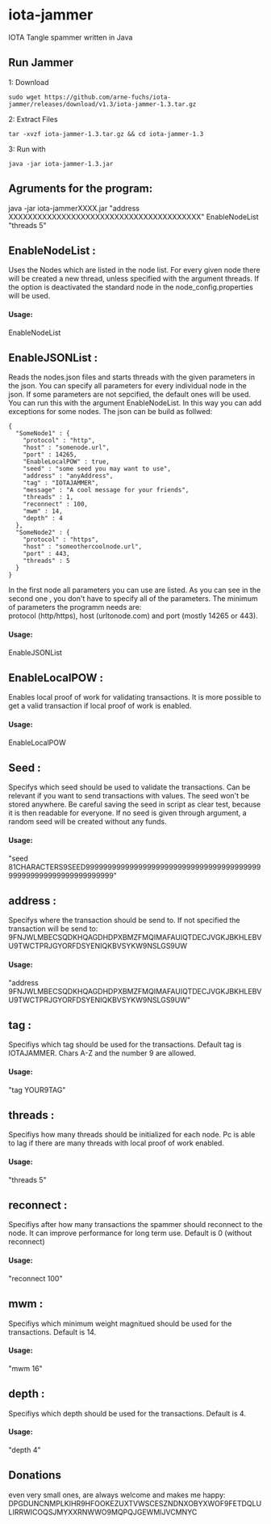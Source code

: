 # iota-jammer
IOTA Tangle spammer written in Java

## Run Jammer

1: Download
```
sudo wget https://github.com/arne-fuchs/iota-jammer/releases/download/v1.3/iota-jammer-1.3.tar.gz
```
2: Extract Files 
```
tar -xvzf iota-jammer-1.3.tar.gz && cd iota-jammer-1.3
```
3: Run with
```
java -jar iota-jammer-1.3.jar
```
## Agruments for the program:

java -jar iota-jammerXXXX.jar "address XXXXXXXXXXXXXXXXXXXXXXXXXXXXXXXXXXXXXXXX" EnableNodeList "threads 5"

##  EnableNodeList : 
Uses the Nodes which are listed in the node list. For every given node there will be created a new thread, unless specified with the argument threads. If the option is deactivated the standard node in the node_config.properties will be used.

#### Usage:
EnableNodeList

##  EnableJSONList : 
Reads the nodes.json files and starts threads with the given parameters in the json. You can specify all parameters for every individual node in the json. If some parameters are not sepcified, the default ones will be used. You can run this with the argument EnableNodeList. In this way you can add exceptions for some nodes.
The json can be build as follwed:
```
{
  "SomeNode1" : {
    "protocol" : "http",
    "host" : "somenode.url",
    "port" : 14265,
    "EnableLocalPOW" : true,
    "seed" : "some seed you may want to use",
    "address" : "anyAddress",
    "tag" : "IOTAJAMMER",
    "message" : "A cool message for your friends",
    "threads" : 1,
    "reconnect" : 100,
    "mwm" : 14,
    "depth" : 4
  },
  "SomeNode2" : {
    "protocol" : "https",
    "host" : "someothercoolnode.url",
    "port" : 443,
    "threads" : 5
  }
}
```
In the first node all parameters you can use are listed.
As you can see in the second one , you don't have to specify all of the parameters. The minimum of parameters the programm needs are: <br> protocol (http/https), host (urltonode.com) and port (mostly 14265 or 443).

#### Usage:
EnableJSONList

## EnableLocalPOW : 
Enables local proof of work for validating transactions. It is more possible to get a valid transaction if local proof of work is enabled.

#### Usage:
EnableLocalPOW

## Seed : 
Specifys which seed should be used to validate the transactions. Can be relevant if you want to send transactions with values. The seed won't be stored anywhere. Be careful saving the seed in script as clear test, because it is then readable for everyone. If no seed is given through argument, a random seed will be created without any funds.

#### Usage:
"seed 81CHARACTERS9SEED9999999999999999999999999999999999999999999999999999999999999999"

## address : 
Specifys where the transaction should be send to. If not specified the transaction will be send to:
9FNJWLMBECSQDKHQAGDHDPXBMZFMQIMAFAUIQTDECJVGKJBKHLEBVU9TWCTPRJGYORFDSYENIQKBVSYKW9NSLGS9UW

#### Usage:
"address 9FNJWLMBECSQDKHQAGDHDPXBMZFMQIMAFAUIQTDECJVGKJBKHLEBVU9TWCTPRJGYORFDSYENIQKBVSYKW9NSLGS9UW"

## tag : 
Specifiys which tag should be used for the transactions. Default tag is IOTAJAMMER. Chars A-Z and the number 9 are allowed.

#### Usage:
"tag YOUR9TAG"

## threads : 
Specifiys how many threads should be initialized for each node. Pc is able to lag if there are many threads with local proof of work enabled.

#### Usage:
"threads 5"

## reconnect : 
Specifiys after how many transactions the spammer should reconnect to the node. It can improve performance for long term use. Default is 0 (without reconnect)

#### Usage:
"reconnect 100"

## mwm : 
Specifiys which minimum weight magnitued should be used for the transactions. Default is 14.

#### Usage:
"mwm 16"

## depth : 
Specifiys which depth should be used for the transactions. Default is 4.

#### Usage:
"depth 4"


## Donations
even very small ones, are always welcome and makes me happy:
DPGDUNCNMPLKIHR9HFOOKEZUXTVWSCESZNDNXOBYXWOF9FETDQLULIRRWICOQSJMYXXRNWWO9MQPQJGEWMIJVCMNYC
